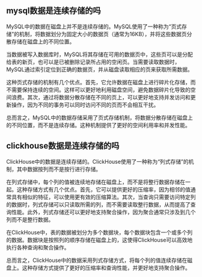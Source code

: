 ## mysql数据是连续存储的吗

MySQL中的数据在磁盘上并不是连续存储的。MySQL使用了一种称为“页式存储”的机制，将数据划分为固定大小的数据页（通常为16KB），并将这些数据页分散存储在磁盘上的不同位置。

当数据被写入数据库时，MySQL将其存储在可用的数据页中，这些页可以是分配给表的新页，也可以是已被删除记录所占用的空闲页。当需要读取数据时，MySQL通过索引定位到正确的数据页，并从磁盘读取相应的页来获取所需数据。

这种页式存储的机制有几个优点。首先，它允许数据在磁盘上进行碎片化存储，而不需要保持连续的空间。这样可以更好地利用磁盘空间，避免数据碎片化导致的空间浪费。其次，通过将数据分散存储在不同的页上，可以更好地支持并发访问和更新操作，因为不同的事务可以同时访问不同的页而不会相互干扰。

总而言之，MySQL中的数据存储采用了页式存储机制，将数据分散存储在磁盘上的不同位置，而不是连续存储。这种机制提供了更好的空间利用率和并发性能。



## clickhouse数据是连续存储的吗

ClickHouse中的数据是连续存储的。ClickHouse使用了一种称为“列式存储”的机制，其中数据按列而不是按行进行存储。

在列式存储中，每个列的值被连续地存储在磁盘上，而不是将整行数据存储在一起。这种存储方式有几个优点。首先，它可以提供更好的压缩率，因为相邻的值通常具有相似的特征，可以使用更有效的压缩算法。其次，当查询只需要访问特定列的数据时，列式存储可以只读取所需的列，而不需要读取整行数据，从而提高了查询性能。此外，列式存储还可以更好地支持聚合操作，因为聚合通常只涉及到几个列而不是整行数据。

在ClickHouse中，表的数据被划分为多个数据块，每个数据块包含一个或多个列的数据。数据块是按照列的顺序存储在磁盘上的，这使得ClickHouse可以高效地执行各种查询和聚合操作。

总而言之，ClickHouse中的数据采用列式存储方式，将每个列的值连续存储在磁盘上。这种存储方式提供了更好的压缩率和查询性能，并更好地支持聚合操作。